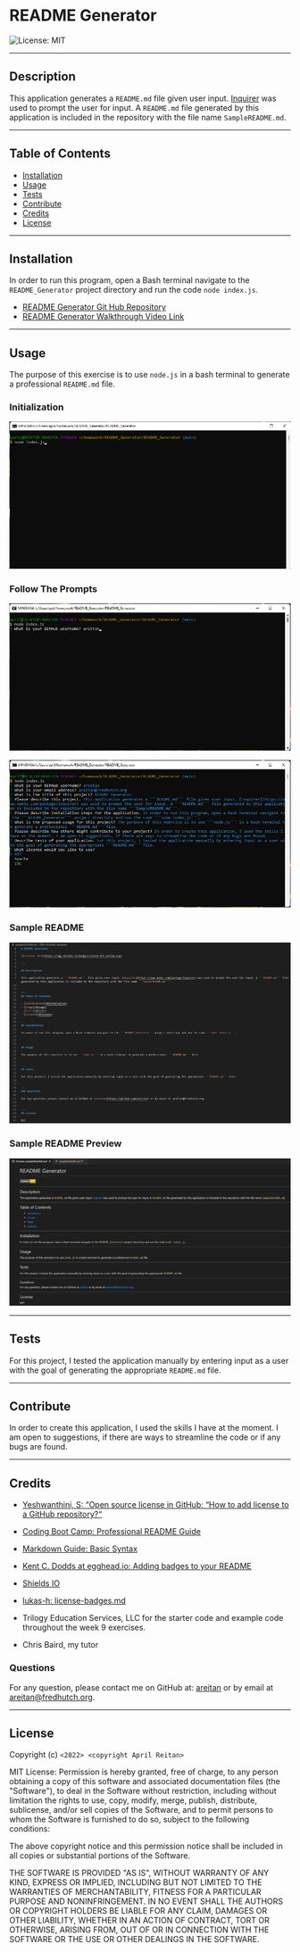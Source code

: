 # README Generator

![License: MIT](https://img.shields.io/badge/License-MIT-yellow.svg)

---
## Description

This application generates a ```README.md``` file given user input. [Inquirer](https://www.npmjs.com/package/inquirer) was used to prompt the user for input. A ```README.md``` file generated by this application is included in the repository with the file name ```SampleREADME.md```.
  

---
## Table of Contents

  - [Installation](#installation)
  - [Usage](#usage)
  - [Tests](#tests)
  - [Contribute](#contribute)
  - [Credits](#credits)
  - [License](#license)


---
## Installation

 In order to run this program, open a Bash terminal navigate to the ```README_Generator``` project directory and run the code ```node index.js```.

- [README Generator Git Hub Repository](https://github.com/areitan/README_Generator)
- [README Generator Walkthrough Video Link](https://drive.google.com/file/d/16SDVoe-aAgt74ESh_sAfi4shKNmoHkdi/view)


---
## Usage

The purpose of this exercise is to use ```node.js``` in a bash terminal to generate a professional ```README.md``` file.  

### Initialization
![Initializing the application](/assets/images/initialize1.png)

### Follow The Prompts
![Follow The Prompts](/assets/images/prompt2.png)

![Follow The Prompts2](/assets/images/prompt3.png)

### Sample README
![Sample README](/assets/images/sample_README.png)

### Sample README Preview
![Sample README Preview](/assets/images/sample_README_Preview.png)


---
## Tests

For this project, I tested the application manually by entering input as a user with the goal of generating the appropriate ```README.md``` file. 


--- 
## Contribute

In order to create this application, I used the skills I have at the moment. I am open to suggestions, if there are ways to streamline the code or if any bugs are found.

---
## Credits

- [Yeshwanthini, S: “Open source license in GitHub: “How to add license to a GitHub repository?“](https://medium.com/techiepedia/open-source-license-in-github-how-to-add-license-to-a-github-repository-df61ac4fc497)
- [Coding Boot Camp: Professional README Guide](https://coding-boot-camp.github.io/full-stack/github/professional-readme-guide)
- [Markdown Guide: Basic Syntax](https://www.markdownguide.org/basic-syntax/)
- [Kent C. Dodds at egghead.io: Adding badges to your README](https://egghead.io/lessons/javascript-how-to-write-a-javascript-library-adding-badges-to-your-readme)
- [Shields IO](https://shields.io/category/license)
- [lukas-h: license-badges.md](https://gist.github.com/lukas-h/2a5d00690736b4c3a7ba)

- Trilogy Education Services, LLC for the starter code and example code throughout the week 9 exercises.
- Chris Baird, my tutor

### Questions

For any question, please contact me on GitHub at: [areitan](https://github.com/areitan) or by email at <areitan@fredhutch.org>.

---

## License

Copyright (c) ```<2022> <copyright April Reitan>```

MIT License:
Permission is hereby granted, free of charge, to any person obtaining a copy
of this software and associated documentation files (the "Software"), to deal
in the Software without restriction, including without limitation the rights
to use, copy, modify, merge, publish, distribute, sublicense, and/or sell
copies of the Software, and to permit persons to whom the Software is
furnished to do so, subject to the following conditions:

The above copyright notice and this permission notice shall be included in all
copies or substantial portions of the Software.

THE SOFTWARE IS PROVIDED "AS IS", WITHOUT WARRANTY OF ANY KIND, EXPRESS OR
IMPLIED, INCLUDING BUT NOT LIMITED TO THE WARRANTIES OF MERCHANTABILITY,
FITNESS FOR A PARTICULAR PURPOSE AND NONINFRINGEMENT. IN NO EVENT SHALL THE
AUTHORS OR COPYRIGHT HOLDERS BE LIABLE FOR ANY CLAIM, DAMAGES OR OTHER
LIABILITY, WHETHER IN AN ACTION OF CONTRACT, TORT OR OTHERWISE, ARISING FROM,
OUT OF OR IN CONNECTION WITH THE SOFTWARE OR THE USE OR OTHER DEALINGS IN THE
SOFTWARE.
